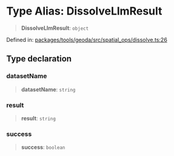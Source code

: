 # Type Alias: DissolveLlmResult

> **DissolveLlmResult**: `object`

Defined in: [packages/tools/geoda/src/spatial\_ops/dissolve.ts:26](https://github.com/GeoDaCenter/openassistant/blob/0a6a7e7306d75a25dc968b3117f04cb7bd613bec/packages/tools/geoda/src/spatial_ops/dissolve.ts#L26)

## Type declaration

### datasetName

> **datasetName**: `string`

### result

> **result**: `string`

### success

> **success**: `boolean`
